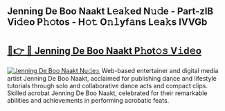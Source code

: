 ## Jenning De Boo Naakt L𝚎a𝚔ed N𝚞𝚍e - Part-zlB Vi𝚍𝚎o P𝚑𝚘tos - H𝚘𝚝 O𝚗𝚕yf𝚊ns L𝚎a𝚔s IVVGb

# <h2><a href="http://kf48ke.oniu.top/?m=Jenning+De+Boo+Naakt">🔗👉 🔴 Jenning De Boo Naakt P𝚑ot𝚘𝚜 V𝚒d𝚎o</a></h2>

[![Jenning De Boo Naakt Nu𝚍e𝚜](https://i.imgur.com/0qMVB7G.gif)](http://kf48ke.oniu.top/?m=Jenning+De+Boo+Naakt)
Web-based entertainer and digital media artist Jenning De Boo Naakt, acclaimed for publishing dance and lifestyle tutorials through solo and collaborative dance acts and compact clips. Skilled acrobat Jenning De Boo Naakt, celebrated for their remarkable abilities and achievements in performing acrobatic feats.  
